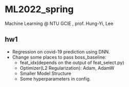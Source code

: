 # ML2022_spring
Machine Learning @ NTU GCIE , prof. Hung-Yi, Lee

## hw1
* Regression on covid-19 prediction using DNN.
* Change some places to pass boss_baseline:
  * feat_idx(depends on the output of feat_select.py) 
  * Optimizer(L2 Regularization): Adam, AdamW
  * Smaller Model Structure 
  * Some hyperparameters in config.
